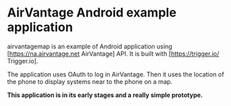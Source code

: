AirVantage Android example application
=============

airvantagemap is an example of Android application using [https://na.airvantage.net AirVantage] API.
It is built with [https://trigger.io/ Trigger.io].

The application uses OAuth to log in AirVantage. Then it uses the location of the phone to display systems near to the phone on a map.

**This application is in its early stages and a really simple prototype.**
